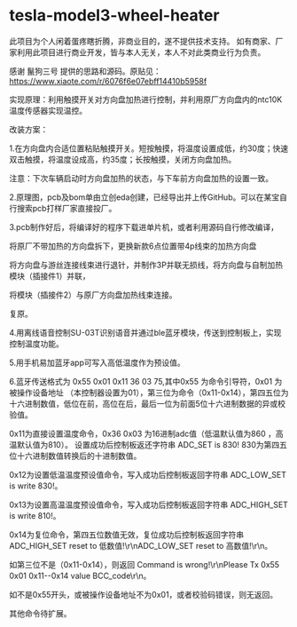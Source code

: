 # tesla-model3-wheel-heater
此项目为个人闲着蛋疼瞎折腾，非商业目的，遂不提供技术支持。
如有商家、厂家利用此项目进行商业开发，皆与本人无关，本人不对此类商业行为负责。

感谢 鬣狗三号 提供的思路和源码。原贴见：https://www.xiaote.com/r/6076f6e07ebff14410b5958f

实现原理：利用触摸开关对方向盘加热进行控制，并利用原厂方向盘内的ntc10K温度传感器实现温控。

改装方案：

1.在方向盘内合适位置粘贴触摸开关。短按触摸，将温度设置成低，约30度；快速双击触摸，将温度设成高，约35度；长按触摸，关闭方向盘加热。

注意：下次车辆启动时方向盘加热的状态，与下车前方向盘加热的设置一致。

2.原理图，pcb及bom单由立创eda创建，已经导出并上传GitHub。可以在某宝自行搜索pcb打样厂家直接投厂。

3.pcb制作好后，将编译好的程序下载进单片机，或者利用源码自行修改编译，

将原厂不带加热的方向盘拆下，更换新款6点位置带4p线束的加热方向盘

将方向盘与游丝连接线束进行退针，并制作3P并联无损线，将方向盘与自制加热模块（插接件1）并联，

将模块（插接件2）与原厂方向盘加热线束连接。

复原。

4.用离线语音控制SU-03T识别语音并通过ble蓝牙模块，传送到控制板上，实现控制温度功能。

5.用手机易加蓝牙app可写入高低温度作为预设值。

6.蓝牙传送格式为 0x55 0x01 0x11 36 03 75,其中0x55 为命令引导符，0x01 为被操作设备地址 （本控制器设置为01），第三位为命令（0x11-0x14），第四五位为十六进制数值，低位在前，高位在后，最后一位为前面5位十六进制数据的异或校验值。

0x11为直接设置温度命令，0x36 0x03 为16进制adc值（低温默认值为860 ，高温默认值为810）。
设置成功后控制板返还字符串 ADC_SET is 830! 830为第四五位十六进制数值转换后的十进制数值。

0x12为设置低温温度预设值命令，写入成功后控制板返回字符串 ADC_LOW_SET is write 830!。

0x13为设置高温温度预设值命令，写入成功后控制板返回字符串 ADC_HIGH_SET is write 810!。

0x14为复位命令，第四五位数值无效，复位成功后控制板返回字符串 ADC_HIGH_SET reset to 低数值!\r\nADC_LOW_SET reset to 高数值!\r\n。

如第三位不是（0x11-0x14），则返回 Command is wrong!\r\nPlease Tx 0x55 0x01 0x11--0x14 value BCC_code\r\n。

如不是0x55开头，或被操作设备地址不为0x01，或者校验码错误，则无返回。

其他命令待扩展。
